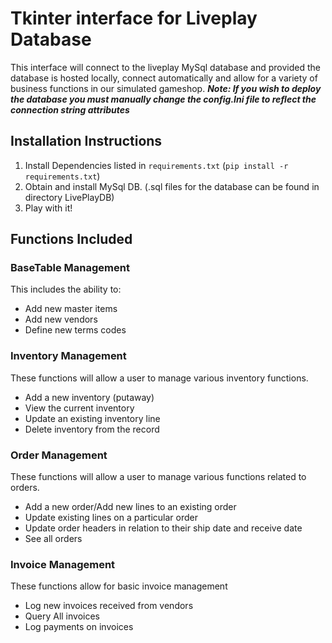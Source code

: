 # **Tkinter interface for Liveplay Database**

This interface will connect to the liveplay MySql database and provided the database is hosted locally, connect automatically and allow for a variety of business functions in our simulated gameshop. ***Note: If you wish to deploy the database you must manually change the config.Ini file to reflect the connection string attributes***

## Installation Instructions

1. Install Dependencies listed in ```requirements.txt``` (```pip install -r requirements.txt```)
2. Obtain and install MySql DB. (.sql files for the database can be found in directory LivePlayDB)
3. Play with it! 

## Functions Included
### BaseTable Management
This includes the ability to:
- Add new master items
- Add new vendors
- Define new terms codes

### Inventory Management
These functions will allow a user to manage various inventory functions.
- Add a new inventory (putaway)
- View the current inventory
- Update an existing inventory line
- Delete inventory from the record

### Order Management
These functions will allow a user to manage various functions related to orders.
- Add a new order/Add new lines to an existing order
- Update existing lines on a particular order
- Update order headers in relation to their ship date and receive date
- See all orders

### Invoice Management
These functions allow for basic invoice management
- Log new invoices received from vendors
- Query All invoices
- Log payments on invoices

